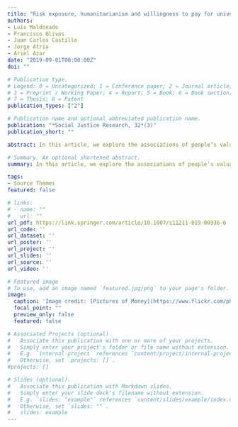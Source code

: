 ```yaml
---
title: "Risk exposure, humanitarianism and willingness to pay for universal healthcare"
authors:
- Luis Maldonado
- Francisco Olivos
- Juan Carlos Castillo
- Jorge Atria
- Ariel Azar
date: "2019-09-01T00:00:00Z"
doi: ""

# Publication type.
# Legend: 0 = Uncategorized; 1 = Conference paper; 2 = Journal article;
# 3 = Preprint / Working Paper; 4 = Report; 5 = Book; 6 = Book section;
# 7 = Thesis; 8 = Patent
publication_types: ["2"]

# Publication name and optional abbreviated publication name.
publication: "*Social Justice Research, 32*(3)"
publication_short: ""

abstract: In this article, we explore the associations of people’s valuations of universal healthcare with risk exposure and humanitarianism across diverse institutional contexts. We argue that both micro-level factors increase the valuations. Furthermore, interactions between material interests and humanitarians are expected. This work also hypothesizes that institutional contexts with employment-independent healthcare systems should modify the effect of risk exposure. Following a comparative framework, we test the expectations by using the International Social Survey Programme (ISSP) 2011 health module for 28 developed and developing countries. Results suggest opposite effects for the factors under analysis. While risk exposure decreases the willingness to pay taxes for the provision of universal healthcare; humanitarism strongly fosters the valuation. Furthermore, we find statistical significant interactions between material interests and humanitarianism. Results also suggest substantive cross-level interactions between risk exposure and healthcare systems. Findings are robust to different modelling strategies that control for standard micro-level variables (income and egalitarianism), individual factors, and observed and unobserved country characteristics. The article lays out implications of these findings.

# Summary. An optional shortened abstract.
summary: In this article, we explore the associations of people’s valuations of universal healthcare with risk exposure and humanitarianism across diverse institutional contexts.

tags:
- Source Themes
featured: false

# links:
# - name: ""
#   url: ""
url_pdf: https://link.springer.com/article/10.1007/s11211-019-00336-6
url_code: ''
url_dataset: ''
url_poster: ''
url_project: ''
url_slides: ''
url_source: ''
url_video: ''

# Featured image
# To use, add an image named `featured.jpg/png` to your page's folder. 
image:
  caption: 'Image credit: [Pictures of Money](https://www.flickr.com/photos/pictures-of-money/16687016354/in/photolist-rqzjAw-2fYGzgD-6FxsL4-24K42Wg-dRabS4-iTQT9w-24PywSS-jK7Emi-hj7W5m-7x4wqk-DUcnw4-9VVnKC-54VfKa-3aRB3B-b193Y-vm3c6B-9dgqfw-pfeqEf-6JSCuc-5xJMei-pXFh1N-dezYzN-dezYWy-deA1fP-2bhEoxK-VYDQdL-dezYDd-dezYJW-deA1hv-deA1Dt-deA1BZ-9mt9qX-7pogJX-dezY6m-9gWLx8-dezZG6-5xrgaG-deA1dV-dezZWg-dezYFL-dezZur-6RMtve-9gZTnw-deA1mT-deA1yF-6QEwYw-dezZUr-9gWLGk-deA19v-bNTdga)'
  focal_point: ""
  preview_only: false
  featured: false

# Associated Projects (optional).
#   Associate this publication with one or more of your projects.
#   Simply enter your project's folder or file name without extension.
#   E.g. `internal-project` references `content/project/internal-project/index.md`.
#   Otherwise, set `projects: []`.
#projects: []

# Slides (optional).
#   Associate this publication with Markdown slides.
#   Simply enter your slide deck's filename without extension.
#   E.g. `slides: "example"` references `content/slides/example/index.md`.
#   Otherwise, set `slides: ""`.
#   slides: example
---
```


